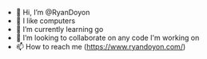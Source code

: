 - 👋 Hi, I’m @RyanDoyon
- 👀 I like computers
- 🌱 I’m currently learning go
- 💞️ I’m looking to collaborate on any code I'm working on
- 📫 How to reach me (https://www.ryandoyon.com/)

<!---
RyanDoyon/RyanDoyon is a ✨ special ✨ repository because its `README.md` (this file) appears on your GitHub profile.
You can click the Preview link to take a look at your changes.
--->
